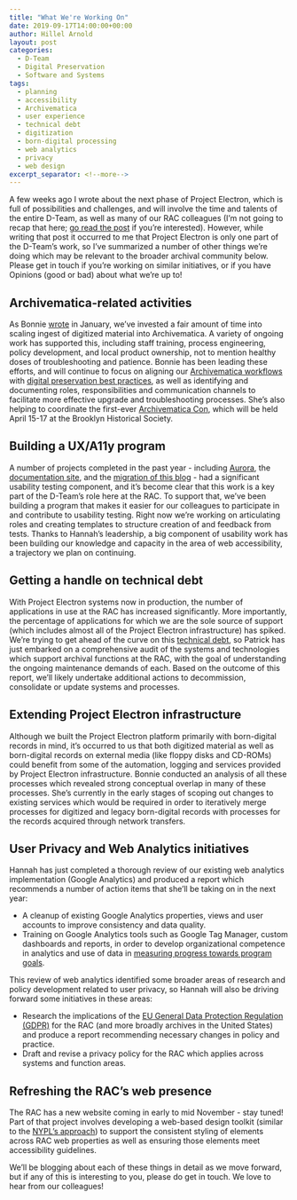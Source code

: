 ```yaml
---
title: "What We're Working On"
date: 2019-09-17T14:00:00+00:00
author: Hillel Arnold
layout: post
categories:
  - D-Team
  - Digital Preservation
  - Software and Systems
tags:
  - planning
  - accessibility
  - Archivematica
  - user experience
  - technical debt
  - digitization
  - born-digital processing
  - web analytics
  - privacy
  - web design
excerpt_separator: <!--more-->
---
```


A few weeks ago I wrote about the next phase of Project Electron, which is full of possibilities and challenges, and will involve the time and talents of the entire D-Team, as well as many of our RAC colleagues (I’m not going to recap that here; [go read the post](https://blog.rockarch.org/setting-sail-the-next-leg-of-project-electron) if you’re interested). However, while writing that post it occurred to me that Project Electron is only one part of the D-Team’s work, so I’ve summarized a number of other things we’re doing which may be relevant to the broader archival community below. Please get in touch if you’re working on similar initiatives, or if you have Opinions (good or bad) about what we’re up to!

<!--more-->

## Archivematica-related activities

As Bonnie [wrote](https://blog.rockarch.org/automating-archivematica-ingests) in January, we’ve invested a fair amount of time into scaling ingest of digitized material into Archivematica. A variety of ongoing work has supported this, including staff training, process engineering, policy development, and local product ownership, not to mention healthy doses of troubleshooting and patience. Bonnie has been leading these efforts, and will continue to focus on aligning our [Archivematica workflows](https://docs.rockarch.org/archivematica-local/) with [digital preservation best practices](https://docs.rockarch.org/digital-preservation-policy/), as well as identifying and documenting roles, responsibilities and communication channels to facilitate more effective upgrade and troubleshooting processes. She’s also helping to coordinate the first-ever [Archivematica Con](https://wiki.archivematica.org/Community/Camps/Brooklyn2020), which will be held April 15-17 at the Brooklyn Historical Society.


## Building a UX/A11y program

A number of projects completed in the past year - including [Aurora](https://blog.rockarch.org/project-electron-update-aurora-and-web-accessibility), the [documentation site](https://blog.rockarch.org/an-introduction-to-the-documentation-site-redesign), and the [migration of this blog](https://blog.rockarch.org/introducing-the-new-bits-and-bytes) - had a significant usability testing component, and it’s become clear that this work is a key part of the D-Team’s role here at the RAC. To support that, we’ve been building a program that makes it easier for our colleagues to participate in and contribute to usability testing. Right now we’re working on articulating roles and creating templates to structure creation of and feedback from tests. Thanks to Hannah’s leadership, a big component of usability work has been building our knowledge and capacity in the area of web accessibility, a trajectory we plan on continuing.


## Getting a handle on technical debt

With Project Electron systems now in production, the number of applications in use at the RAC has increased significantly. More importantly, the percentage of applications for which we are the sole source of support (which includes almost all of the Project Electron infrastructure) has spiked. We’re trying to get ahead of the curve on this [technical debt](https://en.wikipedia.org/wiki/Technical_debt), so Patrick has just embarked on a comprehensive audit of the systems and technologies which support archival functions at the RAC, with the goal of understanding the ongoing maintenance demands of each. Based on the outcome of this report, we’ll likely undertake additional actions to decommission, consolidate or update systems and processes.


## Extending Project Electron infrastructure

Although we built the Project Electron platform primarily with born-digital records in mind, it’s occurred to us that both digitized material as well as born-digital records on external media (like floppy disks and CD-ROMs) could benefit from some of the automation, logging and services provided by Project Electron infrastructure. Bonnie conducted an analysis of all these processes which revealed strong conceptual overlap in many of these processes. She’s currently in the early stages of scoping out changes to existing services which would be required in order to iteratively merge processes for digitized and legacy born-digital records with processes for the records acquired through network transfers.


## User Privacy and Web Analytics initiatives

Hannah has just completed a thorough review of our existing web analytics implementation (Google Analytics) and produced a report which recommends a number of action items that she’ll be taking on in the next year:

*   A cleanup of existing Google Analytics properties, views and user accounts to improve consistency and data quality.
*   Training on Google Analytics tools such as Google Tag Manager, custom dashboards and reports, in order to develop organizational competence in analytics and use of data in [measuring progress towards program goals](https://blog.rockarch.org/what-data-can-do-for-you-and-us).

This review of web analytics identified some broader areas of research and policy development related to user privacy, so Hannah will also be driving forward some initiatives in these areas:

*   Research the implications of the [EU General Data Protection Regulation (GDPR)](https://eugdpr.org/) for the RAC (and more broadly archives in the United States) and produce a report recommending necessary changes in policy and practice.
*   Draft and revise a privacy policy for the RAC which applies across systems and function areas.


## Refreshing the RAC’s web presence

The RAC has a new website coming in early to mid November - stay tuned! Part of that project involves developing a web-based design toolkit (similar to the [NYPL’s approach](https://nypl.github.io/design-toolkit/)) to support the consistent styling of elements across RAC web properties as well as ensuring those elements meet accessibility guidelines.

We’ll be blogging about each of these things in detail as we move forward, but if any of this is interesting to you, please do get in touch. We love to hear from our colleagues!
